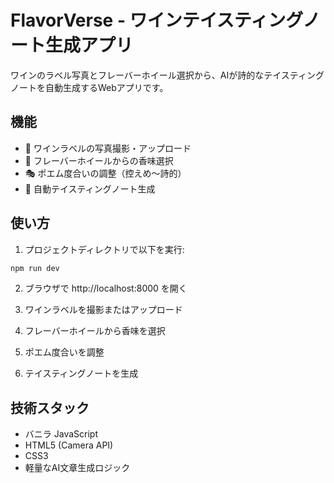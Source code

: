 # FlavorVerse - ワインテイスティングノート生成アプリ

ワインのラベル写真とフレーバーホイール選択から、AIが詩的なテイスティングノートを自動生成するWebアプリです。

## 機能

- 📸 ワインラベルの写真撮影・アップロード
- 🎯 フレーバーホイールからの香味選択
- 🎭 ポエム度合いの調整（控えめ〜詩的）
- 📝 自動テイスティングノート生成

## 使い方

1. プロジェクトディレクトリで以下を実行:
```bash
npm run dev
```

2. ブラウザで http://localhost:8000 を開く

3. ワインラベルを撮影またはアップロード

4. フレーバーホイールから香味を選択

5. ポエム度合いを調整

6. テイスティングノートを生成

## 技術スタック

- バニラ JavaScript
- HTML5 (Camera API)
- CSS3
- 軽量なAI文章生成ロジック
